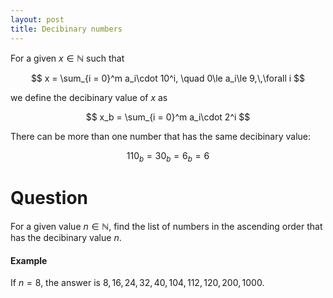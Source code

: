 ```yaml
---
layout: post
title: Decibinary numbers
---
```


For a given $x\in\mathbb N$ such that

$$
x = \sum_{i = 0}^m a_i\cdot 10^i, \quad 0\le a_i\le 9,\,\forall i
$$

we define the decibinary value of $x$ as

$$
x_b = \sum_{i = 0}^m a_i\cdot 2^i
$$

There can be more than one number that has the same decibinary value:

$$
110_b = 30_b = 6_b = 6
$$

# Question

For a given value $n\in\mathbb N$, find the list of numbers in the ascending order that has the decibinary value $n$.

#### Example
If $n = 8$, the answer is $8, 16, 24, 32, 40, 104, 112, 120, 200, 1000$.
